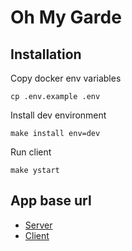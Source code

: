 # Oh My Garde

## Installation

Copy docker env variables

```shell
cp .env.example .env
```

Install dev environment

```shell
make install env=dev
```

Run client

```shell
make ystart
```

## App base url

- [Server](http://api.localhost)
- [Client](http://localhost)
